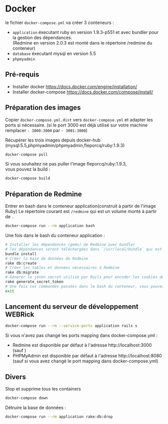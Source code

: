 # Docker

le fichier `docker-compose.yml` va créer 3 conteneurs :
- `application` éxecutant ruby en version 1.9.3-p551 et avec bundler pour la gestion des dépendances.  
   (Redmine en version 2.0.3 est monté dans le répertoire /redmine du conteneur)
- `database` éxecutant mysql en version 5.5
- `phpmyadmin`


## Pré-requis

- Installer docker https://docs.docker.com/engine/installation/
- Installer docker-compose https://docs.docker.com/compose/install/

## Préparation des images

Copier `docker-compose.yml.dist` vers `docker-compose.yml` et adapter les ports si nécessaire.
(si le port 3000 est déjà utilisé sur votre machine remplacer `- 3000:3000` par `- 3001:3000`)

Récupérer les trois images depuis docker-hub (mysql:5.5,phpmyadmin/phpmyadmin,fleporcq/ruby:1.9.3)
```bash
docker-compose pull
```
Si vous souhaitez ne pas puller l'image fleporcq/ruby:1.9.3,  
vous pouvez la build :

```bash
docker-compose build
```

## Préparation de Redmine

Entrer en bash dans le conteneur application(construit à partir de l'image Ruby)
Le répertoire courant est `/redmine` qui est un volume monté à partir de `.`

```bash
docker-compose run --rm application bash
```

Une fois dans le bash du conteneur application :

```bash
# Installer les dépendances (gems) de Redmine avec bundler
# les dépendances seront téléchargées dans `/usr/local/bundle` qui est un volume monté à partir de `./docker/ruby/bundle`
bundle install
# Créer la base de données de Redmine
rake db:create
# Créer les tables et données nécessaires à Redmine
rake db:migrate
# Génerer le jeton secret utilisé par Rails pour encoder les cookies de session
rake generate_secret_token
# Une fois ces commandes passées dans le bash du conteneur, vous pouvez quitter
exit
```

## Lancement du serveur de développement WEBRick

```bash
docker-compose run --rm --service-ports application rails s
```

Si vous n'avez pas changé les ports mapping dans docker-compose.yml :
- Redmine est disponible par défaut à l'adresse http://localhost:3000 (sauf )
- PHPMyAdmin est disponible par défaut à l'adresse http://localhost:8080 (sauf si vous avez changé le port mapping dans docker-compose.yml)

## Divers

Stop et supprime tous les containers
```bash
docker-compose down
```

Détruire la base de données :
```bash
docker-compose run --rm application rake:db:drop
```
